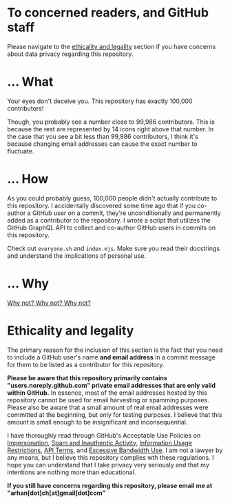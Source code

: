 <!-- cspell:ignore ethicality noreply arhan docstrings -->

# To concerned readers, and GitHub staff

Please navigate to the [ethicality and legality](#ethicality-and-legality) section if you have concerns about data privacy regarding this repository.

# ... What

Your eyes don't deceive you. This repository has exactly 100,000 contributors!

Though, you probably see a number close to 99,986 contributors. This is because the rest are represented by 14 icons right above that number. In the case that you see a bit less than 99,986 contributors, I think it's because changing email addresses can cause the exact number to fluctuate.

# ... How

As you could probably guess, 100,000 people didn't actually contribute to this repository. I accidentally discovered some time ago that if you co-author a GitHub user on a commit, they're unconditionally and permanently added as a contributor to the repository. I wrote a script that utilizes the GitHub GraphQL API to collect and co-author GitHub users in commits on this repository.

Check out `everyone.sh` and `index.mjs`. Make sure you read their docstrings and understand the implications of personal use.

# ... Why

[Why not? Why not? Why not?](https://github.com/mame/quine-relay/issues/11)

# Ethicality and legality

The primary reason for the inclusion of this section is the fact that you need to include a GitHub user's name **and email address** in a commit message for them to be listed as a contributor for this repository.

**Please be aware that this repository primarily contains "users.noreply.github.com" private email addresses that are only valid within GitHub.** In essence, most of the email addresses hosted by this repository cannot be used for email harvesting or spamming purposes. Please also be aware that a small amount of real email addresses were committed at the beginning, but only for testing purposes. I believe that this amount is small enough to be insignificant and inconsequential.

I have thoroughly read through GitHub's Acceptable Use Policies on [Impersonation](https://docs.github.com/en/site-policy/acceptable-use-policies/github-impersonation), [Spam and Inauthentic Activity](https://docs.github.com/en/site-policy/acceptable-use-policies/github-acceptable-use-policies#4-spam-and-inauthentic-activity-on-github), [Information Usage Restrictions](https://docs.github.com/en/site-policy/acceptable-use-policies/github-acceptable-use-policies#7-information-usage-restrictions), [API Terms](https://docs.github.com/en/site-policy/github-terms/github-terms-of-service#h-api-terms), and [Excessive Bandwidth Use](https://docs.github.com/en/site-policy/acceptable-use-policies/github-acceptable-use-policies#9-excessive-bandwidth-use). I am not a lawyer by any means, but I believe this repository complies wth these regulations. I hope you can understand that I take privacy very seriously and that my intentions are nothing more than educational.

**If you still have concerns regarding this repository, please email me at "arhan[dot]ch[at]gmail[dot]com"**
